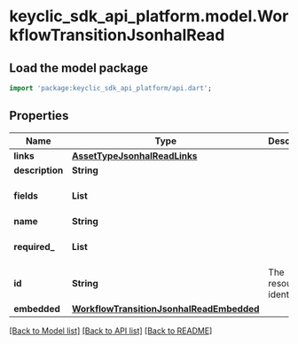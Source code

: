 # keyclic_sdk_api_platform.model.WorkflowTransitionJsonhalRead

## Load the model package
```dart
import 'package:keyclic_sdk_api_platform/api.dart';
```

## Properties
Name | Type | Description | Notes
------------ | ------------- | ------------- | -------------
**links** | [**AssetTypeJsonhalReadLinks**](AssetTypeJsonhalReadLinks.md) |  | [optional] 
**description** | **String** |  | [optional] 
**fields** | **List<String>** |  | [optional] [default to const []]
**name** | **String** |  | 
**required_** | **List<String>** |  | [optional] [default to const []]
**id** | **String** | The resource identifier. | [optional] [readonly] 
**embedded** | [**WorkflowTransitionJsonhalReadEmbedded**](WorkflowTransitionJsonhalReadEmbedded.md) |  | [optional] 

[[Back to Model list]](../README.md#documentation-for-models) [[Back to API list]](../README.md#documentation-for-api-endpoints) [[Back to README]](../README.md)


